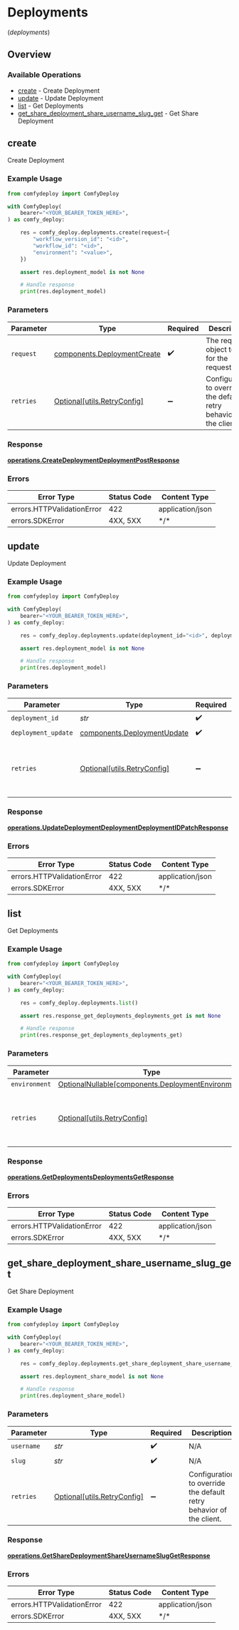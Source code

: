 # Deployments
(*deployments*)

## Overview

### Available Operations

* [create](#create) - Create Deployment
* [update](#update) - Update Deployment
* [list](#list) - Get Deployments
* [get_share_deployment_share_username_slug_get](#get_share_deployment_share_username_slug_get) - Get Share Deployment

## create

Create Deployment

### Example Usage

```python
from comfydeploy import ComfyDeploy

with ComfyDeploy(
    bearer="<YOUR_BEARER_TOKEN_HERE>",
) as comfy_deploy:

    res = comfy_deploy.deployments.create(request={
        "workflow_version_id": "<id>",
        "workflow_id": "<id>",
        "environment": "<value>",
    })

    assert res.deployment_model is not None

    # Handle response
    print(res.deployment_model)

```

### Parameters

| Parameter                                                                  | Type                                                                       | Required                                                                   | Description                                                                |
| -------------------------------------------------------------------------- | -------------------------------------------------------------------------- | -------------------------------------------------------------------------- | -------------------------------------------------------------------------- |
| `request`                                                                  | [components.DeploymentCreate](../../models/components/deploymentcreate.md) | :heavy_check_mark:                                                         | The request object to use for the request.                                 |
| `retries`                                                                  | [Optional[utils.RetryConfig]](../../models/utils/retryconfig.md)           | :heavy_minus_sign:                                                         | Configuration to override the default retry behavior of the client.        |

### Response

**[operations.CreateDeploymentDeploymentPostResponse](../../models/operations/createdeploymentdeploymentpostresponse.md)**

### Errors

| Error Type                 | Status Code                | Content Type               |
| -------------------------- | -------------------------- | -------------------------- |
| errors.HTTPValidationError | 422                        | application/json           |
| errors.SDKError            | 4XX, 5XX                   | \*/\*                      |

## update

Update Deployment

### Example Usage

```python
from comfydeploy import ComfyDeploy

with ComfyDeploy(
    bearer="<YOUR_BEARER_TOKEN_HERE>",
) as comfy_deploy:

    res = comfy_deploy.deployments.update(deployment_id="<id>", deployment_update={})

    assert res.deployment_model is not None

    # Handle response
    print(res.deployment_model)

```

### Parameters

| Parameter                                                                  | Type                                                                       | Required                                                                   | Description                                                                |
| -------------------------------------------------------------------------- | -------------------------------------------------------------------------- | -------------------------------------------------------------------------- | -------------------------------------------------------------------------- |
| `deployment_id`                                                            | *str*                                                                      | :heavy_check_mark:                                                         | N/A                                                                        |
| `deployment_update`                                                        | [components.DeploymentUpdate](../../models/components/deploymentupdate.md) | :heavy_check_mark:                                                         | N/A                                                                        |
| `retries`                                                                  | [Optional[utils.RetryConfig]](../../models/utils/retryconfig.md)           | :heavy_minus_sign:                                                         | Configuration to override the default retry behavior of the client.        |

### Response

**[operations.UpdateDeploymentDeploymentDeploymentIDPatchResponse](../../models/operations/updatedeploymentdeploymentdeploymentidpatchresponse.md)**

### Errors

| Error Type                 | Status Code                | Content Type               |
| -------------------------- | -------------------------- | -------------------------- |
| errors.HTTPValidationError | 422                        | application/json           |
| errors.SDKError            | 4XX, 5XX                   | \*/\*                      |

## list

Get Deployments

### Example Usage

```python
from comfydeploy import ComfyDeploy

with ComfyDeploy(
    bearer="<YOUR_BEARER_TOKEN_HERE>",
) as comfy_deploy:

    res = comfy_deploy.deployments.list()

    assert res.response_get_deployments_deployments_get is not None

    # Handle response
    print(res.response_get_deployments_deployments_get)

```

### Parameters

| Parameter                                                                                              | Type                                                                                                   | Required                                                                                               | Description                                                                                            |
| ------------------------------------------------------------------------------------------------------ | ------------------------------------------------------------------------------------------------------ | ------------------------------------------------------------------------------------------------------ | ------------------------------------------------------------------------------------------------------ |
| `environment`                                                                                          | [OptionalNullable[components.DeploymentEnvironment]](../../models/components/deploymentenvironment.md) | :heavy_minus_sign:                                                                                     | N/A                                                                                                    |
| `retries`                                                                                              | [Optional[utils.RetryConfig]](../../models/utils/retryconfig.md)                                       | :heavy_minus_sign:                                                                                     | Configuration to override the default retry behavior of the client.                                    |

### Response

**[operations.GetDeploymentsDeploymentsGetResponse](../../models/operations/getdeploymentsdeploymentsgetresponse.md)**

### Errors

| Error Type                 | Status Code                | Content Type               |
| -------------------------- | -------------------------- | -------------------------- |
| errors.HTTPValidationError | 422                        | application/json           |
| errors.SDKError            | 4XX, 5XX                   | \*/\*                      |

## get_share_deployment_share_username_slug_get

Get Share Deployment

### Example Usage

```python
from comfydeploy import ComfyDeploy

with ComfyDeploy(
    bearer="<YOUR_BEARER_TOKEN_HERE>",
) as comfy_deploy:

    res = comfy_deploy.deployments.get_share_deployment_share_username_slug_get(username="Albertha60", slug="<value>")

    assert res.deployment_share_model is not None

    # Handle response
    print(res.deployment_share_model)

```

### Parameters

| Parameter                                                           | Type                                                                | Required                                                            | Description                                                         |
| ------------------------------------------------------------------- | ------------------------------------------------------------------- | ------------------------------------------------------------------- | ------------------------------------------------------------------- |
| `username`                                                          | *str*                                                               | :heavy_check_mark:                                                  | N/A                                                                 |
| `slug`                                                              | *str*                                                               | :heavy_check_mark:                                                  | N/A                                                                 |
| `retries`                                                           | [Optional[utils.RetryConfig]](../../models/utils/retryconfig.md)    | :heavy_minus_sign:                                                  | Configuration to override the default retry behavior of the client. |

### Response

**[operations.GetShareDeploymentShareUsernameSlugGetResponse](../../models/operations/getsharedeploymentshareusernamesluggetresponse.md)**

### Errors

| Error Type                 | Status Code                | Content Type               |
| -------------------------- | -------------------------- | -------------------------- |
| errors.HTTPValidationError | 422                        | application/json           |
| errors.SDKError            | 4XX, 5XX                   | \*/\*                      |
